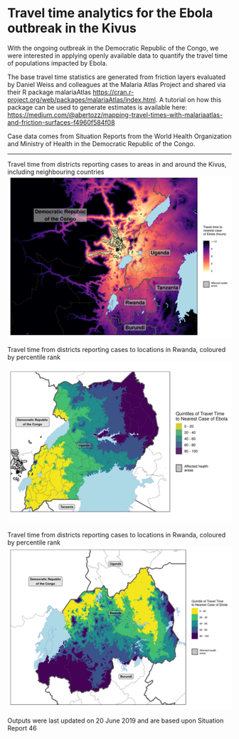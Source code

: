 # Travel time analytics for the Ebola outbreak in the Kivus

With the ongoing outbreak in the Democratic Republic of the Congo, we were interested in applying openly available data to quantify the
travel time of populations impacted by Ebola.

The base travel time statistics are generated from friction layers evaluated by Daniel Weiss and colleagues at the Malaria Atlas Project
and shared via their R package malariaAtlas https://cran.r-project.org/web/packages/malariaAtlas/index.html. 
A tutorial on how this package can be used to generate estimates is available here: 
https://medium.com/@abertozz/mapping-travel-times-with-malariaatlas-and-friction-surfaces-f4960f584f08

Case data comes from Situation Reports from the World Health Organization and Ministry of Health in the Democratic Republic of the Congo.

_________________________________________________________________________________________________________________________________________

Travel time from districts reporting cases to areas in and around the Kivus, including neighbouring countries
![alt text](Outputs/TT_map_raster.png)

Travel time from districts reporting cases to locations in Rwanda, coloured by percentile rank
![alt text](Outputs/TT_map_Uganda.png)

Travel time from districts reporting cases to locations in Rwanda, coloured by percentile rank
![alt text](Outputs/TT_map_Rwanda.png)

Outputs were last updated on 20 June 2019 and are based upon Situation Report 46
